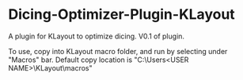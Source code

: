 # Dicing-Optimizer-Plugin-KLayout
A plugin for KLayout to optimize dicing.  V0.1 of plugin.

To use, copy into KLayout macro folder, and run by selecting under "Macros" bar.  Default copy location is "C:\Users\<USER NAME>\KLayout\macros\"
